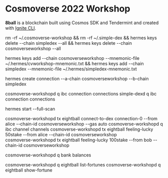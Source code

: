 # Cosmoverse 2022 Workshop

**8ball** is a blockchain built using Cosmos SDK and Tendermint and created with [Ignite CLI](https://ignite.com/cli).



rm -rf ~/.cosmoverse-workshop && rm -rf ~/.simple-dex && hermes keys delete --chain simpledex --all && hermes keys delete --chain cosmoverseworkshop --all

hermes keys add --chain cosmoverseworkshop --mnemonic-file ~/.hermes/cvworkshop-mnemonic.txt && hermes keys add --chain simpledex --mnemonic-file ~/.hermes/simpledex-mnemonic.txt

hermes create connection --a-chain cosmoverseworkshop --b-chain simpledex

cosmoverse-workshopd q ibc connection connections 
simple-dexd q ibc connection connections        

hermes start --full-scan

cosmoverse-workshopd tx eightball connect-to-dex connection-0 --from alice --chain-id cosmoverseworkshop --gas auto 
cosmoverse-workshopd q ibc channel channels
cosmoverse-workshopd tx eightball feeling-lucky 50stake --from alice --chain-id cosmoverseworkshop  
cosmoverse-workshopd tx eightball feeling-lucky 100stake --from bob --chain-id cosmoverseworkshop 

cosmoverse-workshopd q bank balances

cosmoverse-workshopd q eightball list-fortunes
cosmoverse-workshopd q eightball show-fortune


